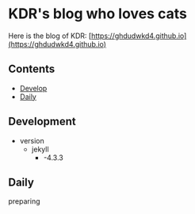# KDR's blog who loves cats

Here is the blog of KDR: [https://ghdudwkd4.github.io](https://ghdudwkd4.github.io)

## Contents

- [Develop](#Develop)
- [Daily](#Daily)



##  Development
- version
  - jekyll
    - -4.3.3

##  Daily
preparing